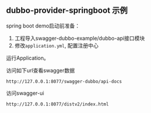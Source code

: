 ## dubbo-provider-springboot 示例

spring boot demo启动前准备：

1. 工程导入swagger-dubbo-example/dubbo-api接口模块
2. 修改`application.yml`, 配置注册中心

运行Application。

访问如下url查看swagger数据

```
http://127.0.0.1:8077/swagger-dubbo/api-docs
```

访问swagger-ui

```
http://127.0.0.1:8077/distv2/index.html
```